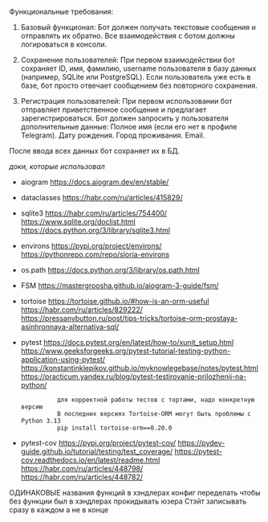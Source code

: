 Функциональные требования:

1. Базовый функционал:
Бот должен получать текстовые сообщения и отправлять их обратно.
Все взаимодействия с ботом должны логироваться в консоли.


2. Сохранение пользователей:
При первом взаимодействии бот сохраняет ID, имя, фамилию, username пользователя в базу данных (например, SQLite или PostgreSQL).
Если пользователь уже есть в базе, бот просто отвечает сообщением без повторного сохранения.


3. Регистрация пользователей:
При первом использовании бот отправляет приветственное сообщение и предлагает зарегистрироваться.
Бот должен запросить у пользователя дополнительные данные:
    Полное имя (если его нет в профиле Telegram).
    Дату рождения.
    Город проживания.
    Email.

После ввода всех данных бот сохраняет их в БД.

*доки, которые использовал*
- aiogram       https://docs.aiogram.dev/en/stable/ 

- dataclasses   https://habr.com/ru/articles/415829/
- sqlite3       https://habr.com/ru/articles/754400/
                https://www.sqlite.org/doclist.html
                https://docs.python.org/3/library/sqlite3.html

- environs      https://pypi.org/project/environs/
                https://pythonrepo.com/repo/sloria-environs

- os.path       https://docs.python.org/3/library/os.path.html

- FSM           https://mastergroosha.github.io/aiogram-3-guide/fsm/

- tortoise      https://tortoise.github.io/#how-is-an-orm-useful
                https://habr.com/ru/articles/829222/
                https://pressanybutton.ru/post/tips-tricks/tortoise-orm-prostaya-asinhronnaya-alternativa-sql/

- pytest        https://docs.pytest.org/en/latest/how-to/xunit_setup.html
                https://www.geeksforgeeks.org/pytest-tutorial-testing-python-application-using-pytest/
                https://konstantinklepikov.github.io/myknowlegebase/notes/pytest.html
                https://practicum.yandex.ru/blog/pytest-testirovanie-prilozhenij-na-python/
                
                для корректной работы тестов с тортами, надо конкретную версию
                В последних версиях Tortoise-ORM могут быть проблемы с Python 3.13
                pip install tortoise-orm==0.20.0


- pytest-cov    https://pypi.org/project/pytest-cov/
                https://pydev-guide.github.io/tutorial/testing/test_coverage/
                https://pytest-cov.readthedocs.io/en/latest/readme.html
                https://habr.com/ru/articles/448798/
                https://habr.com/ru/articles/448782/



ОДИНАКОВЫЕ названия функций в хэндлерах
конфиг переделать чтобы без функции был
в хэндлерах прокидывать юзера
Стэйт записывать сразу в каждом а не в конце
